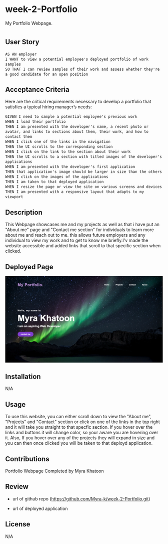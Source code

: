 # week-2-Portfolio

My Portfolio Webpage.

# <My Portfolio>

## User Story

```
AS AN employer
I WANT to view a potential employee's deployed portfolio of work samples
SO THAT I can review samples of their work and assess whether they're a good candidate for an open position
```


## Acceptance Criteria

Here are the critical requirements necessary to develop a portfolio that satisfies a typical hiring manager’s needs:

```
GIVEN I need to sample a potential employee's previous work
WHEN I load their portfolio
THEN I am presented with the developer's name, a recent photo or avatar, and links to sections about them, their work, and how to contact them
WHEN I click one of the links in the navigation
THEN the UI scrolls to the corresponding section
WHEN I click on the link to the section about their work
THEN the UI scrolls to a section with titled images of the developer's applications
WHEN I am presented with the developer's first application
THEN that application's image should be larger in size than the others
WHEN I click on the images of the applications
THEN I am taken to that deployed application
WHEN I resize the page or view the site on various screens and devices
THEN I am presented with a responsive layout that adapts to my viewport
```

## Description

This Webpage showcases me and my projects as well as that i have put an "About me" page and "Contact me section" for individuals to learn more about me and reach out to me. this allows future employers and any individual to view my work and to get to know me briefly.I'v made the website accessible and added links that scroll to that specific section when clicked.

## Deployed Page

![deployedpageacreenshot](./Assets/Screenshot%202023-04-12%20at%2018.12.20.png)

## Installation

N/A

## Usage

To use this website, you can either scroll down to view the "About me", "Projects" and "Contact" section or click on one of the links in the top right and it will take you straight to that specfic section. If you hover over the links and buttons it will change color, so your aware you are hovering over it. Also, If you hover over any of the projects they will expand in size and you can then once clicked you will be taken to that deployd application.

## Contributions

Portfolio Webpage Completed by Myra Khatoon

## Review

* url of github repo (https://github.com/Myra-k/week-2-Portfolio.git)

* url of deployed application 

## License

N/A